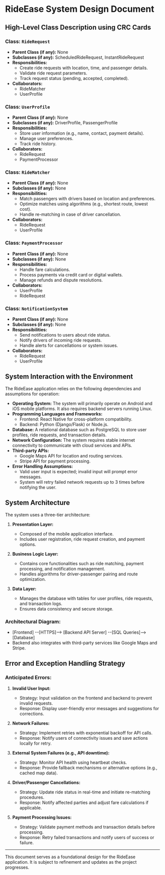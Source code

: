 # RideEase System Design Document

## **High-Level Class Description using CRC Cards**
### Class: `RideRequest`
- **Parent Class (if any):** None
- **Subclasses (if any):** ScheduledRideRequest, InstantRideRequest
- **Responsibilities:**
  - Create ride requests with location, time, and passenger details.
  - Validate ride request parameters.
  - Track request status (pending, accepted, completed).
- **Collaborators:**
  - RideMatcher
  - UserProfile
  
### Class: `UserProfile`
- **Parent Class (if any):** None
- **Subclasses (if any):** DriverProfile, PassengerProfile
- **Responsibilities:**
  - Store user information (e.g., name, contact, payment details).
  - Manage user preferences.
  - Track ride history.
- **Collaborators:**
  - RideRequest
  - PaymentProcessor

### Class: `RideMatcher`
- **Parent Class (if any):** None
- **Subclasses (if any):** None
- **Responsibilities:**
  - Match passengers with drivers based on location and preferences.
  - Optimize matches using algorithms (e.g., shortest route, lowest cost).
  - Handle re-matching in case of driver cancellation.
- **Collaborators:**
  - RideRequest
  - UserProfile

### Class: `PaymentProcessor`
- **Parent Class (if any):** None
- **Subclasses (if any):** None
- **Responsibilities:**
  - Handle fare calculations.
  - Process payments via credit card or digital wallets.
  - Manage refunds and dispute resolutions.
- **Collaborators:**
  - UserProfile
  - RideRequest

### Class: `NotificationSystem`
- **Parent Class (if any):** None
- **Subclasses (if any):** None
- **Responsibilities:**
  - Send notifications to users about ride status.
  - Notify drivers of incoming ride requests.
  - Handle alerts for cancellations or system issues.
- **Collaborators:**
  - RideRequest
  - UserProfile

## **System Interaction with the Environment**
The RideEase application relies on the following dependencies and assumptions for operation:

- **Operating System:** The system will primarily operate on Android and iOS mobile platforms. It also requires backend servers running Linux.
- **Programming Languages and Frameworks:**
  - Frontend: React Native for cross-platform compatibility.
  - Backend: Python (Django/Flask) or Node.js.
- **Database:** A relational database such as PostgreSQL to store user profiles, ride requests, and transaction details.
- **Network Configuration:** The system requires stable internet connectivity to communicate with cloud services and APIs.
- **Third-party APIs:**
  - Google Maps API for location and routing services.
  - Stripe API for payment processing.
- **Error Handling Assumptions:**
  - Valid user input is expected; invalid input will prompt error messages.
  - System will retry failed network requests up to 3 times before notifying the user.

## **System Architecture**

The system uses a three-tier architecture:
1. **Presentation Layer:**
   - Composed of the mobile application interface.
   - Includes user registration, ride request creation, and payment options.

2. **Business Logic Layer:**
   - Contains core functionalities such as ride matching, payment processing, and notification management.
   - Handles algorithms for driver-passenger pairing and route optimization.

3. **Data Layer:**
   - Manages the database with tables for user profiles, ride requests, and transaction logs.
   - Ensures data consistency and secure storage.

### Architectural Diagram:
- [Frontend] --[HTTPS]--> [Backend API Server] --[SQL Queries]--> [Database]
- Backend also integrates with third-party services like Google Maps and Stripe.

## **Error and Exception Handling Strategy**

### Anticipated Errors:
1. **Invalid User Input:**
   - Strategy: Input validation on the frontend and backend to prevent invalid requests.
   - Response: Display user-friendly error messages and suggestions for corrections.

2. **Network Failures:**
   - Strategy: Implement retries with exponential backoff for API calls.
   - Response: Notify users of connectivity issues and save actions locally for retry.

3. **External System Failures (e.g., API downtime):**
   - Strategy: Monitor API health using heartbeat checks.
   - Response: Provide fallback mechanisms or alternative options (e.g., cached map data).

4. **Driver/Passenger Cancellations:**
   - Strategy: Update ride status in real-time and initiate re-matching procedures.
   - Response: Notify affected parties and adjust fare calculations if applicable.

5. **Payment Processing Issues:**
   - Strategy: Validate payment methods and transaction details before processing.
   - Response: Retry failed transactions and notify users of success or failure.

---

This document serves as a foundational design for the RideEase application. It is subject to refinement and updates as the project progresses.

